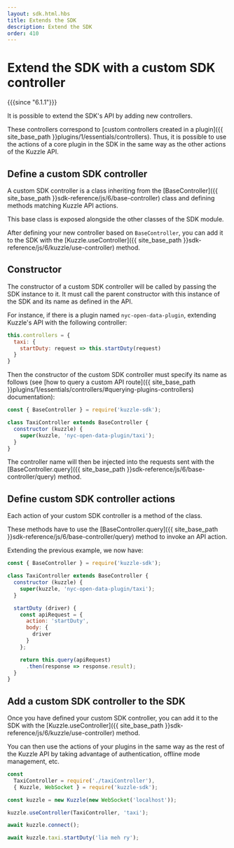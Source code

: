 ```yaml
---
layout: sdk.html.hbs
title: Extends the SDK
description: Extend the SDK
order: 410
---
```


# Extend the SDK with a custom SDK controller

{{{since "6.1.1"}}}

It is possible to extend the SDK's API by adding new controllers.  

These controllers correspond to [custom controllers created in a plugin]({{ site_base_path }}plugins/1/essentials/controllers). Thus, it is possible to use the actions of a core plugin in the SDK in the same way as the other actions of the Kuzzle API.  

## Define a custom SDK controller

A custom SDK controller is a class inheriting from the [BaseController]({{ site_base_path }}sdk-reference/js/6/base-controller) class and defining methods matching Kuzzle API actions.  

This base class is exposed alongside the other classes of the SDK module.  

After defining your new controller based on `BaseController`, you can add it to the SDK with the [Kuzzle.useController]({{ site_base_path }}sdk-reference/js/6/kuzzle/use-controller) method.

## Constructor

The constructor of a custom SDK controller will be called by passing the SDK instance to it. It must call the parent constructor with this instance of the SDK and its name as defined in the API.  

For instance, if there is a plugin named `nyc-open-data-plugin`, extending Kuzzle's API with the following controller:

```javascript
this.controllers = {
  taxi: {
    startDuty: request => this.startDuty(request)
  }
}
```

Then the constructor of the custom SDK controller must specify its name as follows (see [how to query a custom API route]({{ site_base_path }}plugins/1/essentials/controllers/#querying-plugins-controllers) documentation):

```javascript
const { BaseController } = require('kuzzle-sdk');

class TaxiController extends BaseController {
  constructor (kuzzle) {
    super(kuzzle, 'nyc-open-data-plugin/taxi');
  }
}
```

The controller name will then be injected into the requests sent with the [BaseController.query]({{ site_base_path }}sdk-reference/js/6/base-controller/query) method.

## Define custom SDK controller actions

Each action of your custom SDK controller is a method of the class.  

These methods have to use the [BaseController.query]({{ site_base_path }}sdk-reference/js/6/base-controller/query) method to invoke an API action.

Extending the previous example, we now have:

```javascript
const { BaseController } = require('kuzzle-sdk');

class TaxiController extends BaseController {
  constructor (kuzzle) {
    super(kuzzle, 'nyc-open-data-plugin/taxi');
  }

  startDuty (driver) {
    const apiRequest = {
      action: 'startDuty',
      body: {
        driver
      }
    };

    return this.query(apiRequest)
      .then(response => response.result);
  }
}
```

## Add a custom SDK controller to the SDK

Once you have defined your custom SDK controller, you can add it to the SDK with the [Kuzzle.useController]({{ site_base_path }}sdk-reference/js/6/kuzzle/use-controller) method.  


You can then use the actions of your plugins in the same way as the rest of the Kuzzle API by taking advantage of authentication, offline mode management, etc.  

```javascript
const 
  TaxiController = require('./taxiController'),
  { Kuzzle, WebSocket } = require('kuzzle-sdk');

const kuzzle = new Kuzzle(new WebSocket('localhost'));

kuzzle.useController(TaxiController, 'taxi');

await kuzzle.connect();

await kuzzle.taxi.startDuty('lia meh ry');
```

